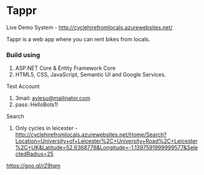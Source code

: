 # Tappr
Live Demo System - http://cyclehirefromlocals.azurewebsites.net/

Tappr is a web app where you can rent bikes from locals. 

### Build using
1. ASP.NET Core & Entity Framework Core
2. HTML5, CSS, JavaScript, Semantic UI and Google Services.


Test Account
1. 3mail: aylesu@mailinator.com
2. pass: HelloBots1!

Search
1. Only cycles in leicester - http://cyclehirefromlocals.azurewebsites.net/Home/Search?Location=University+of+Leicester%2C+University+Road%2C+Leicester%2C+UK&Latitude=52.6368778&Longitude=-1.1397591999999577&SelectedRadius=25

https://goo.gl/rZ9tqm 
